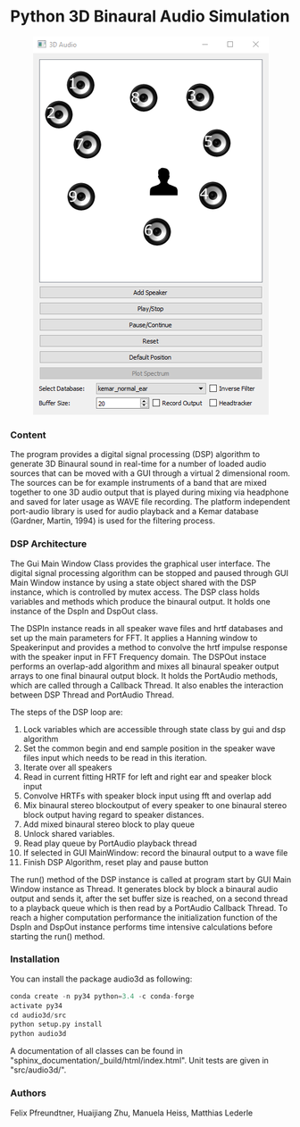 # Python 3D Binaural Audio Simulation
<p align="center">
<img src="images/audio3d.png">
</p>

### Content
The program provides a digital signal processing (DSP) algorithm to generate 3D Binaural sound in real-time for a number of loaded audio sources that can be moved with a GUI through a virtual 2 dimensional room. The sources can be for example instruments of a band that are mixed together to one 3D audio output that is played during mixing via headphone and saved for later usage as WAVE file recording. The platform independent port-audio library is used for audio playback and a Kemar database (Gardner, Martin, 1994) is used for the filtering process.

### DSP Architecture
The Gui Main Window Class provides the graphical user interface. The digital signal processing algorithm can be stopped and paused through GUI Main Window instance by using a state object shared with the DSP instance, which is controlled by mutex access. The DSP class holds variables and methods which produce the binaural output. It holds one instance of the DspIn and DspOut class. 

The DSPIn instance reads in all speaker wave files and hrtf databases and set up the main parameters for FFT. It applies a Hanning window to Speakerinput and provides a method to convolve the hrtf impulse response with the speaker input in FFT Frequency domain. The DSPOut instace performs an overlap-add algorithm and mixes all binaural speaker output arrays to one final binaural output block. It holds the PortAudio methods, which are called through a Callback Thread. It also enables the interaction between DSP Thread and PortAudio Thread.

The steps of the DSP loop are:
1. Lock variables which are accessible through state class by gui and dsp algorithm
2. Set the common begin and end sample position in the speaker wave files input which needs to be read in this iteration.
3. Iterate over all speakers
4. Read in current fitting HRTF for left and right ear and speaker block input
5. Convolve HRTFs with speaker block input using fft and overlap add
6. Mix binaural stereo blockoutput of every speaker to one binaural stereo block output having regard to speaker distances.
7. Add mixed binaural stereo block to play queue
8. Unlock shared variables.
9. Read play queue by PortAudio playback thread
10. If selected in GUI MainWindow: record the binaural output to a wave file
11. Finish DSP Algorithm, reset play and pause button

The run() method of the DSP instance is called at program start by GUI Main Window instance as Thread. It generates block by block a binaural audio output and sends it, after the set buffer size is reached, on a second thread to a playback queue which is then read by a PortAudio Callback Thread. To reach a higher computation performance the initialization function of the DspIn and DspOut instance performs time intensive calculations before starting the run() method. 

### Installation
You can install the package audio3d as following:

```python
conda create -n py34 python=3.4 -c conda-forge
activate py34
cd audio3d/src
python setup.py install
python audio3d
```

A documentation of all classes can be found in "sphinx_documentation/_build/html/index.html". Unit tests are given in "src/audio3d/".

### Authors
Felix Pfreundtner, Huaijiang Zhu, Manuela Heiss, Matthias Lederle
